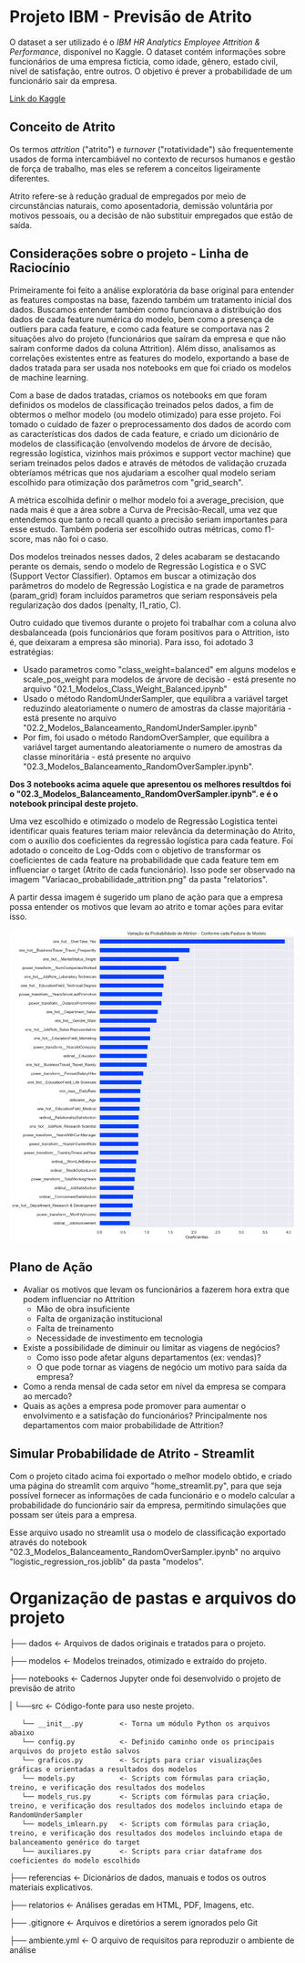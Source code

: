 # Projeto IBM - Previsão de Atrito 

O dataset a ser utilizado é o *IBM HR Analytics Employee Attrition & Performance*, disponível no Kaggle. O dataset contém informações sobre funcionários de uma empresa fictícia, como idade, gênero, estado civil, nível de satisfação, entre outros. O objetivo é prever a probabilidade de um funcionário sair da empresa.

[Link do Kaggle](https://www.kaggle.com/datasets/pavansubhasht/ibm-hr-analytics-attrition-dataset/data)

## Conceito de Atrito

Os termos *attrition* ("atrito") e *turnover* ("rotatividade") são frequentemente usados de forma intercambiável no contexto de recursos humanos e gestão de força de trabalho, mas eles se referem a conceitos ligeiramente diferentes.

Atrito refere-se à redução gradual de empregados por meio de circunstâncias naturais, como aposentadoria, demissão voluntária por motivos pessoais, ou a decisão de não substituir empregados que estão de saída. 

## Considerações sobre o projeto - Linha de Raciocínio

Primeiramente foi feito a análise exploratória da base original para entender as features compostas na base, fazendo também um tratamento inicial dos dados. Buscamos entender também como funcionava a distribuição dos dados de cada feature numérica do modelo, bem como a presença de outliers para cada feature, e como cada feature se comportava nas 2 situações alvo do projeto (funcionários que saíram da empresa e que não saíram conforme dados da coluna Attrition). Além disso, analisamos as correlações existentes entre as features do modelo, exportando a base de dados tratada para ser usada nos notebooks em que foi criado os modelos de machine learning. 

Com a base de dados tratadas, criamos os notebooks em que foram definidos os modelos de classificação treinados pelos dados, a fim de obtermos o melhor modelo (ou modelo otimizado) para esse projeto. Foi tomado o cuidado de fazer o preprocessamento dos dados de acordo com as características dos dados de cada feature, e criado um dicionário de modelos de classificação (envolvendo modelos de árvore de decisão, regressão logística, vizinhos mais próximos e support vector machine) que seriam treinados pelos dados e através de métodos de validação cruzada obteríamos métricas que nos ajudariam a escolher qual modelo seriam escolhido para otimização dos parâmetros com "grid_search". 

A métrica escolhida definir o melhor modelo foi a average_precision, que nada mais é que a área sobre a Curva de Precisão-Recall, uma vez que entendemos que tanto o recall quanto a precisão seriam importantes para esse estudo. Também poderia ser escolhido outras métricas, como f1-score, mas não foi o caso.

Dos modelos treinados nesses dados, 2 deles acabaram se destacando perante os demais, sendo o modelo de Regressão Logística e o SVC (Support Vector Classifier). Optamos em buscar a otimização dos parâmetros do modelo de Regressão Logística e na grade de parametros (param_grid) foram incluídos parametros que seriam responsáveis pela regularização dos dados (penalty, l1_ratio, C).

Outro cuidado que tivemos durante o projeto foi trabalhar com a coluna alvo desbalanceada (pois funcionários que foram positivos para o Attrition, isto é, que deixaram a empresa são minoria). Para isso, foi adotado 3 estratégias:
  - Usado parametros como "class_weight=balanced" em alguns modelos e scale_pos_weight para modelos de árvore de decisão - está presente no arquivo "02.1_Modelos_Class_Weight_Balanced.ipynb"
  - Usado o método RandomUnderSampler, que equilibra a variável target reduzindo aleatoriamente o numero de amostras da classe majoritária - está presente no arquivo "02.2_Modelos_Balanceamento_RandomUnderSampler.ipynb"
  - Por fim, foi usado o método RandomOverSampler, que equilibra a variável target aumentando aleatoriamente o numero de amostras da classe minoritária - está presente no arquivo "02.3_Modelos_Balanceamento_RandomOverSampler.ipynb".

**Dos 3 notebooks acima aquele que apresentou os melhores resultdos foi o "02.3_Modelos_Balanceamento_RandomOverSampler.ipynb". e é o notebook principal deste projeto.**

Uma vez escolhido e otimizado o modelo de Regressão Logística tentei identificar quais features teriam maior relevância da determinação do Atrito, com o auxílio dos coeficientes da regressão logística para cada feature. Foi adotado o conceito de Log-Odds com o objetivo de transformar os coeficientes de cada feature na probabilidade que cada feature tem em influenciar o target (Atrito de cada funcionário). Isso pode ser observado na imagem "Variacao_probabilidade_attrition.png" da pasta "relatorios".

A partir dessa imagem é sugerido um plano de ação para que a empresa possa entender os motivos que levam ao atrito e tomar ações para evitar isso.

![Features_Relacionadas_Atrito](relatorios/Variacao_probabilidade_attrition.png)

## Plano de Ação

- Avaliar os motivos que levam os funcionários a fazerem hora extra que podem influenciar no Attrition
    - Mão de obra insuficiente
    - Falta de organização institucional
    - Falta de treinamento
    - Necessidade de investimento em tecnologia
- Existe a possibilidade de diminuir ou limitar as viagens de negócios?
    - Como isso pode afetar alguns departamentos (ex: vendas)?
    - O que pode tornar as viagens de negócio um motivo para saída da empresa?
- Como a renda mensal de cada setor em nível da empresa se compara ao mercado?
- Quais as ações a empresa pode promover para aumentar o envolvimento e a satisfação do funcionários? Principalmente nos departamentos com maior probabilidade de Attrition?

## Simular Probabilidade de Atrito - Streamlit

Com o projeto citado acima foi exportado o melhor modelo obtido, e criado uma página do streamlit com arquivo "home_streamlit.py", para que seja possível fornecer as informações de cada funcionário e o modelo calcular a probabilidade do funcionário sair da empresa, permitindo simulações que possam ser úteis para a empresa. 

Esse arquivo usado no streamlit usa o modelo de classificação exportado através do notebook "02.3_Modelos_Balanceamento_RandomOverSampler.ipynb" no arquivo "logistic_regression_ros.joblib" da pasta "modelos".


# Organização de pastas e arquivos do projeto

├── dados              <- Arquivos de dados originais e tratados para o projeto.

├── modelos            <- Modelos treinados, otimizado e extraído do projeto.

├── notebooks          <- Cadernos Jupyter onde foi desenvolvido o projeto de previsão de atrito

|   └──src             <- Código-fonte para uso neste projeto.
      
       └── __init__.py         <- Torna um módulo Python os arquivos abaixo
       └── config.py           <- Definido caminho onde os principais arquivos do projeto estão salvos
       └── graficos.py         <- Scripts para criar visualizações gráficas e orientadas a resultados dos modelos
       └── models.py           <- Scripts com fórmulas para criação, treino, e verificação dos resultados dos modelos 
       └── models_rus.py       <- Scripts com fórmulas para criação, treino, e verificação dos resultados dos modelos incluindo etapa de RandomUnderSampler
       └── models_imlearn.py   <- Scripts com fórmulas para criação, treino, e verificação dos resultados dos modelos incluindo etapa de balanceamento genérico do target
       └── auxiliares.py       <- Scripts para criar dataframe dos coeficientes do modelo escolhido

├── referencias        <- Dicionários de dados, manuais e todos os outros materiais explicativos.

├── relatorios         <- Análises geradas em HTML, PDF, Imagens, etc.

├── .gitignore         <- Arquivos e diretórios a serem ignorados pelo Git

├── ambiente.yml       <- O arquivo de requisitos para reproduzir o ambiente de análise
